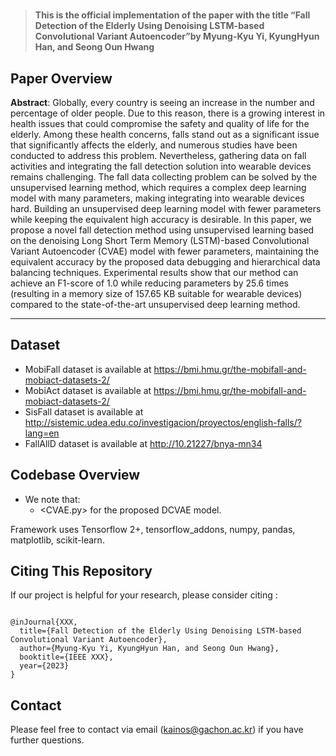 # 


>**This is the official implementation of the paper with the title “Fall Detection of the Elderly Using Denoising LSTM-based Convolutional Variant Autoencoder”by Myung-Kyu Yi, KyungHyun Han, and Seong Oun Hwang**

## Paper Overview

**Abstract**: Globally, every country is seeing an increase in the number and percentage of older people. Due to this reason, there is a growing interest in health issues that could compromise the safety and quality of life for the elderly. Among these health concerns, falls stand out as a significant issue that significantly affects the elderly, and numerous studies have been conducted to address this problem. Nevertheless, gathering data on fall activities and integrating the fall detection solution into wearable devices remains challenging. The fall data collecting problem can be solved by the unsupervised learning method, which requires a complex deep learning model with many parameters, making integrating into wearable devices hard. Building an unsupervised deep learning model with fewer parameters while keeping the equivalent high accuracy is desirable. In this paper, we propose a novel fall detection method using unsupervised learning based on the denoising Long Short Term Memory (LSTM)-based Convolutional Variant Autoencoder (CVAE) model with fewer parameters, maintaining the equivalent accuracy by the proposed data debugging and hierarchical data balancing techniques. Experimental results show that our method can achieve an F1-score of 1.0 while reducing parameters by 25.6 times (resulting in a memory size of 157.65 KB suitable for wearable devices) compared to the state-of-the-art unsupervised deep learning method.

---
## Dataset
- MobiFall dataset is available at https://bmi.hmu.gr/the-mobifall-and-mobiact-datasets-2/
- MobiAct dataset is available at https://bmi.hmu.gr/the-mobifall-and-mobiact-datasets-2/
- SisFall dataset is available at http://sistemic.udea.edu.co/investigacion/proyectos/english-falls/?lang=en
- FallAllD dataset is available at http://10.21227/bnya-mn34

## Codebase Overview
- We note that:
  - <CVAE.py> for the proposed DCVAE model.

Framework uses Tensorflow 2+, tensorflow_addons, numpy, pandas, matplotlib, scikit-learn.  
  
## Citing This Repository

If our project is helpful for your research, please consider citing :

```

@inJournal{XXX,
  title={Fall Detection of the Elderly Using Denoising LSTM-based Convolutional Variant Autoencoder},
  author={Myung-Kyu Yi, KyungHyun Han, and Seong Oun Hwang},
  booktitle={IEEE XXX},
  year={2023}
}

```

## Contact

Please feel free to contact via email (<kainos@gachon.ac.kr>) if you have further questions.
